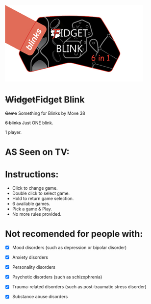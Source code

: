 ![Fidgetbanner](/fidgetbanner.jpg) 


# ~~Widget~~Fidget Blink
~~Game~~ Something for Blinks by Move 38

~~6 blinks~~ Just ONE blink.

1 player.

# AS Seen on TV:



# Instructions:
- Click to change game.&nbsp;
- Double click to select game.&nbsp;
- Hold to return game selection.&nbsp;
- 6 available games.&nbsp;
- Pick a game & Play.&nbsp;
- No more rules provided.&nbsp;

# Not recomended for people with:
- [x] Mood disorders (such as depression or bipolar disorder)
- [x] Anxiety disorders
- [x] Personality disorders
- [x] Psychotic disorders (such as schizophrenia)
- [x] Trauma-related disorders (such as post-traumatic stress disorder)
- [x] Substance abuse disorders



